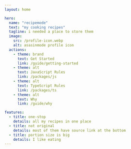```yaml
---
layout: home

hero:
  name: "recipemode"
  text: "my cooking recipes"
  tagline: i needed a place to store them
  image:
    src: /profile-icon.webp
    alt: asasinmode profile icon
  actions:
    - theme: brand
      text: Get Started
      link: /guide/getting-started
    - theme: alt
      text: JavaScript Rules
      link: /packages/js
    - theme: alt
      text: TypeScript Rules
      link: /packages/ts
    - theme: alt
      text: Why
      link: /guide/why

features:
  - title: one-stop
    details: all my recipes in one place
  - title: not original
    details: most of them have source link at the bottom
  - title: portion size is big
    details: I like eating
---
```

